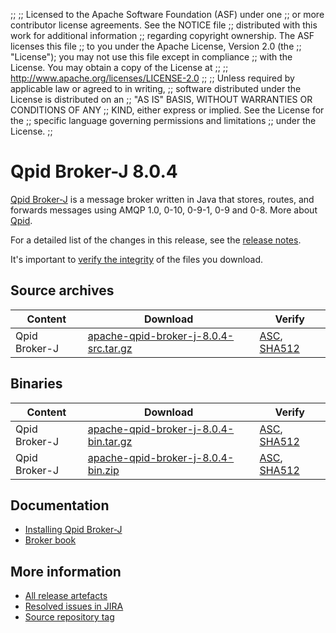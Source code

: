 ;;
;; Licensed to the Apache Software Foundation (ASF) under one
;; or more contributor license agreements.  See the NOTICE file
;; distributed with this work for additional information
;; regarding copyright ownership.  The ASF licenses this file
;; to you under the Apache License, Version 2.0 (the
;; "License"); you may not use this file except in compliance
;; with the License.  You may obtain a copy of the License at
;; 
;;   http://www.apache.org/licenses/LICENSE-2.0
;; 
;; Unless required by applicable law or agreed to in writing,
;; software distributed under the License is distributed on an
;; "AS IS" BASIS, WITHOUT WARRANTIES OR CONDITIONS OF ANY
;; KIND, either express or implied.  See the License for the
;; specific language governing permissions and limitations
;; under the License.
;;

# Qpid Broker-J 8.0.4

[Qpid Broker-J]({{site_url}}/components/broker-j/index.html) is a message broker written in Java that stores, routes,
and forwards messages using AMQP 1.0, 0-10, 0-9-1, 0-9 and 0-8.  More about
[Qpid]({{site_url}}/index.html).

For a detailed list of the changes in this release, see the [release
notes](release-notes.html).

It's important to [verify the
integrity]({{site_url}}/download.html#verify-what-you-download) of the
files you download.

## Source archives

| Content | Download | Verify |
|---------|----------|--------|
| Qpid Broker-J | [apache-qpid-broker-j-8.0.4-src.tar.gz](https://archive.apache.org/dist/qpid/broker-j/8.0.4/apache-qpid-broker-j-8.0.4-src.tar.gz) | [ASC](https://archive.apache.org/dist/qpid/broker-j/8.0.4/apache-qpid-broker-j-8.0.4-src.tar.gz.asc), [SHA512](https://archive.apache.org/dist/qpid/broker-j/8.0.4/apache-qpid-broker-j-8.0.4-src.tar.gz.sha512) |

## Binaries

| Content | Download | Verify |
|---------|----------|--------|
| Qpid Broker-J | [apache-qpid-broker-j-8.0.4-bin.tar.gz](https://archive.apache.org/dist/qpid/broker-j/8.0.4/binaries/apache-qpid-broker-j-8.0.4-bin.tar.gz) | [ASC](https://archive.apache.org/dist/qpid/broker-j/8.0.4/binaries/apache-qpid-broker-j-8.0.4-bin.tar.gz.asc), [SHA512](https://archive.apache.org/dist/qpid/broker-j/8.0.4/binaries/apache-qpid-broker-j-8.0.4-bin.tar.gz.sha512) |
| Qpid Broker-J | [apache-qpid-broker-j-8.0.4-bin.zip](https://archive.apache.org/dist/qpid/broker-j/8.0.4/binaries/apache-qpid-broker-j-8.0.4-bin.zip) | [ASC](https://archive.apache.org/dist/qpid/broker-j/8.0.4/binaries/apache-qpid-broker-j-8.0.4-bin.zip.asc), [SHA512](https://archive.apache.org/dist/qpid/broker-j/8.0.4/binaries/apache-qpid-broker-j-8.0.4-bin.zip.sha512) |

## Documentation


<div class="two-column" markdown="1">

 - [Installing Qpid Broker-J](book/Java-Broker-Installation.html)
 - [Broker book](book/index.html)

</div>


## More information

 - [All release artefacts](https://archive.apache.org/dist/qpid/broker-j/8.0.4)
 - [Resolved issues in JIRA](https://issues.apache.org/jira/issues/?jql=project+%3D+QPID+AND+fixVersion+%3D+%27qpid-java-broker-8.0.4%27+AND+resolution+%3D+%27fixed%27+ORDER+BY+priority+DESC)
 - [Source repository tag](https://gitbox.apache.org/repos/asf/qpid-broker-j.git/tree/refs/tags/8.0.4)

<script type="text/javascript">
  _deferredFunctions.push(function() {
      if ("8.0.4" === "{{current_broker_j_release}}" || "8.0.4" === "{{other_broker_j_release}}") {
          _modifyCurrentReleaseLinks();
      }
  });
</script>